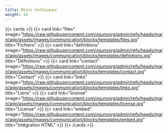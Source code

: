 ```yaml
---
title: Blocs techniques
weight: 14
---
```

{{< cards >}}
  {{< card  link="files" 
            image="https://raw.githubusercontent.com/osunyorg/admin/refs/heads/main/app/assets/images/communication/blocks/templates/files.jpg"
            title="Fichiers" >}}
  {{< card  link="definitions" 
            image="https://raw.githubusercontent.com/osunyorg/admin/refs/heads/main/app/assets/images/communication/blocks/templates/definitions.jpg"
            title="Définitions" >}}
  {{< card  link="contact" 
            image="https://raw.githubusercontent.com/osunyorg/admin/refs/heads/main/app/assets/images/communication/blocks/templates/contact.jpg"
            title="Contact" >}}
  {{< card  link="links" 
            image="https://raw.githubusercontent.com/osunyorg/admin/refs/heads/main/app/assets/images/communication/blocks/templates/links.jpg"
            title="Liens" >}}
  {{< card  link="license" 
            image="https://raw.githubusercontent.com/osunyorg/admin/refs/heads/main/app/assets/images/communication/blocks/templates/license.jpg"
            title="License" >}}
  {{< card  link="embed" 
            image="https://raw.githubusercontent.com/osunyorg/admin/refs/heads/main/app/assets/images/communication/blocks/templates/embed.jpg"
            title="Intégration HTML" >}}
{{< /cards >}}
